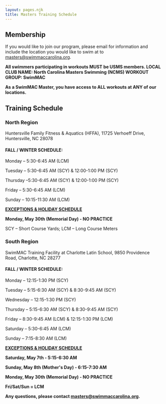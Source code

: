 ```yaml
---
layout: pages.njk
title: Masters Training Schedule
---
```

## Membership

<div class="bg-gray-100 p-6 my-6 text-center" markdown="1">

If you would like to join our program, please email for information and include the location you would like to swim at to <a href="mailto:masters@swimmaccarolina.org">masters@swimmaccarolina.org.</a>

**All swimmers participating in workouts MUST be USMS members. LOCAL CLUB NAME: North Carolina Masters Swimming (NCMS) WORKOUT GROUP: SwimMAC**

**As a SwimMAC Master, you have access to ALL workouts at ANY of our locations.**

</div>

<h2 class="separator-center">Training Schedule</h2>

<div class="flex flex-wrap -mx-4" markdown="1">
<div class="w-full md:w-1/2 p-4" markdown="1">

### North Region

<p class="center">Huntersville Family Fitness & Aquatics (HFFA), 11725 Verhoeff Drive, Huntersville, NC 28078</p>

#### FALL / WINTER SCHEDULE:

Monday – 5:30-6:45 AM (LCM)

Tuesday – 5:30-6:45 AM (SCY) & 12:00-1:00 PM (SCY)

Thursday –5:30-6:45 AM (SCY) & 12:00-1:00 PM (SCY)

Friday – 5:30-6:45 AM (LCM)

Sunday – 10:15-11:30 AM (LCM)

<span style="text-decoration: underline;"><strong>EXCEPTIONS & HOLIDAY SCHEDULE</strong></span>

**Monday, May 30th (Memorial Day) - NO PRACTICE**

SCY – Short Course Yards; LCM – Long Course Meters

</div>

<div class="w-full md:w-1/2 p-4" markdown="1">

### South Region

SwimMAC Training Facility at Charlotte Latin School, 9850 Providence Road, Charlotte, NC 28277

#### FALL / WINTER SCHEDULE:

Monday – 12:15-1:30 PM (SCY)

Tuesday – 5:15-6:30 AM (SCY) & 8:30-9:45 AM (SCY)

Wednesday – 12:15-1:30 PM (SCY)

Thursday – 5:15-6:30 AM (SCY) & 8:30-9:45 AM (SCY)

Friday – 8:30-9:45 AM (LCM) & 12:15-1:30 PM (LCM)

Saturday – 5:30-6:45 AM (LCM)

Sunday – 7:15-8:30 AM (LCM)

<span style="text-decoration: underline;">
    <strong>EXCEPTIONS &amp; HOLIDAY SCHEDULE</strong>
</span>

**Saturday, May 7th - 5:15-6:30 AM**

**Sunday, May 8th (Mother's Day) - 6:15-7:30 AM**

**Monday, May 30th (Memorial Day) - NO PRACTICE**

**Fri/Sat/Sun = LCM**

</div>
</div>

**Any questions, please contact <a href="mailto:masters@swimmaccarolina.org" target="_blank" rel="noopener">masters@swimmaccarolina.org</a>.**
